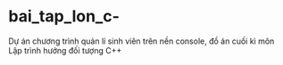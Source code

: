 # bai_tap_lon_c-
Dự án chương trình quản lí sinh viên trên nền console, đồ án cuối kì môn Lập trình hướng đối tượng C++
